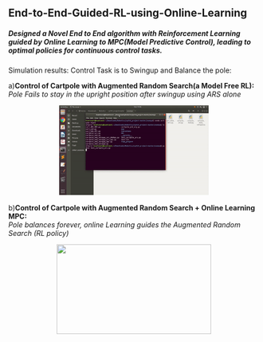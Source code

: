 ## End-to-End-Guided-RL-using-Online-Learning
##### Designed a Novel End to End algorithm with Reinforcement Learning guided by Online Learning to MPC(Model Predictive Control), leading to optimal policies for continuous control tasks. 

Simulation results:
Control Task is to Swingup and Balance the pole:

a)**Control of Cartpole with Augmented Random Search(a Model Free RL):**<br/>
  *Pole Fails to stay in the upright position after swingup using ARS alone*
<p align="center">
   <img width="300" height="180" src="https://github.com/soumyarani/End-to-End-Guided-RL-using-Online-Learning/blob/main/media/ars.gif"
</p>

b)**Control of Cartpole with Augmented Random Search + Online Learning MPC:**<br/>
  *Pole balances forever, online Learning guides the Augmented Random Search (RL policy)*
<p align="center">
   <img width="310" height="180" src="https://github.com/soumyarani/End-to-End-Guided-RL-using-Online-Learning/blob/main/media/ars_ol.gif">
</p>
           
         
         
